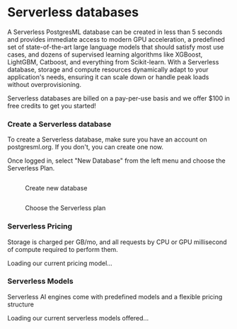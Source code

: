 # Serverless databases

A Serverless PostgresML database can be created in less than 5 seconds and provides immediate access to modern GPU acceleration, a predefined set of state-of-the-art large language models that should satisfy most use cases, and dozens of supervised learning algorithms like XGBoost, LightGBM, Catboost, and everything from Scikit-learn.
With a Serverless database, storage and compute resources dynamically adapt to your application's needs, ensuring it can scale down or handle peak loads without overprovisioning.

Serverless databases are billed on a pay-per-use basis and we offer $100 in free credits to get you started!

### Create a Serverless database

To create a Serverless database, make sure you have an account on postgresml.org. If you don't, you can create one now.

Once logged in, select "New Database" from the left menu and choose the Serverless Plan.

<figure><img src="../.gitbook/assets/image%20(1).png" alt=""><figcaption><p>Create new database</p></figcaption></figure>

<figure><img src="../.gitbook/assets/image%20(2).png" alt=""><figcaption><p>Choose the Serverless plan</p></figcaption></figure>


### Serverless Pricing 
Storage is charged per GB/mo, and all requests by CPU or GPU millisecond of compute required to perform them.

<turbo-frame id="serverless-pricing-turboframe" src="/dashboard/serverless_pricing/turboframe?style=marketing">
Loading our current pricing model...
</turbo-frame>

### Serverless Models

Serverless AI engines come with predefined models and a flexible pricing structure

<turbo-frame id="serverless-models-turboframe" src="/dashboard/serverless_models/turboframe?style=marketing">
Loading our current serverless models offered...
</turbo-frame>
